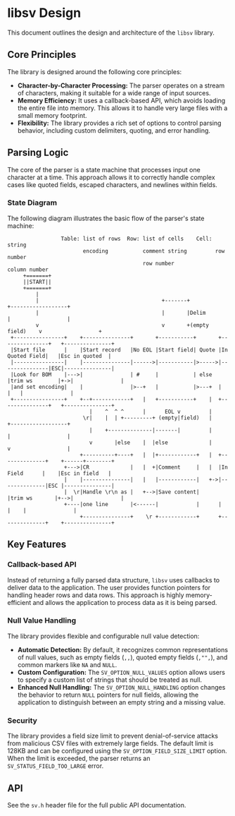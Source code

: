 # libsv Design

This document outlines the design and architecture of the `libsv` library.

## Core Principles

The library is designed around the following core principles:

* **Character-by-Character Processing:** The parser operates on a stream of characters, making it suitable for a wide range of input sources.
* **Memory Efficiency:** It uses a callback-based API, which avoids loading the entire file into memory. This allows it to handle very large files with a small memory footprint.
* **Flexibility:** The library provides a rich set of options to control parsing behavior, including custom delimiters, quoting, and error handling.

## Parsing Logic

The core of the parser is a state machine that processes input one character at a time. This approach allows it to correctly handle complex cases like quoted fields, escaped characters, and newlines within fields.

### State Diagram

The following diagram illustrates the basic flow of the parser's state machine:

```ascii
                 Table: list of rows  Row: list of cells    Cell: string
                        encoding           comment string         row number
                                           row number             column number
     +=======+
     ||START||
     +=======+
         |
         |                                       +-------+                 +------------------+
         |                                       |       |Delim            |                  |
         v                                       v       +(empty field)    v                  +
 +----------------+    +---------------+       +-----------+       +---------------+   +---------------+ 
 |Start file      |    |Start record   |No EOL |Start field| Quote |In Quoted Field|   |Esc in quoted  |
 |----------------|    |---------------|------>|-----------|>----->|---------------|ESC|---------------|
 |Look for BOM    |--->|               | #     |           | else  |trim ws        |+->|               |
 |and set encoding|    |               |>--+   |           |>---+  |               |   |               |
 +----------------+    +--+------------+   |   +-----------+    |  +---------------+   +---------------+ 
                          |    ^  ^ ^      |      EOL v         |
                        \r|    |  | +---------+ (empty|field)   |          +------------------+
                          |    +--------------|-------|         |          |                  |
                          v       |else    |  |else             |          v                  |
                       +----------+----+   |  |+------------+   |  +--------------+    +------+--------+
                  +--->|CR             |   |  +|Comment     |   |  |In Field      |    |Esc in field   |
                  |    |---------------|   |   |------------|   +->|--------------|ESC |---------------|
                  |  \r|Handle \r\n as |   +-->|Save content|      |trim ws       |+-->|               |
                  +----|one line       |<------|            |      |              |    |               |
                       +---------------+    \r +------------+      +--------------+    +---------------+ 
```

## Key Features

### Callback-based API

Instead of returning a fully parsed data structure, `libsv` uses callbacks to deliver data to the application. The user provides function pointers for handling header rows and data rows. This approach is highly memory-efficient and allows the application to process data as it is being parsed.

### Null Value Handling

The library provides flexible and configurable null value detection:

* **Automatic Detection:** By default, it recognizes common representations of null values, such as empty fields (`,,`), quoted empty fields (`,"",`), and common markers like `NA` and `NULL`.
* **Custom Configuration:** The `SV_OPTION_NULL_VALUES` option allows users to specify a custom list of strings that should be treated as null.
* **Enhanced Null Handling:** The `SV_OPTION_NULL_HANDLING` option changes the behavior to return `NULL` pointers for null fields, allowing the application to distinguish between an empty string and a missing value.

### Security

The library provides a field size limit to prevent denial-of-service attacks from malicious CSV files with extremely large fields. The default limit is 128KB and can be configured using the `SV_OPTION_FIELD_SIZE_LIMIT` option. When the limit is exceeded, the parser returns an `SV_STATUS_FIELD_TOO_LARGE` error.

## API

See the `sv.h` header file for the full public API documentation.
